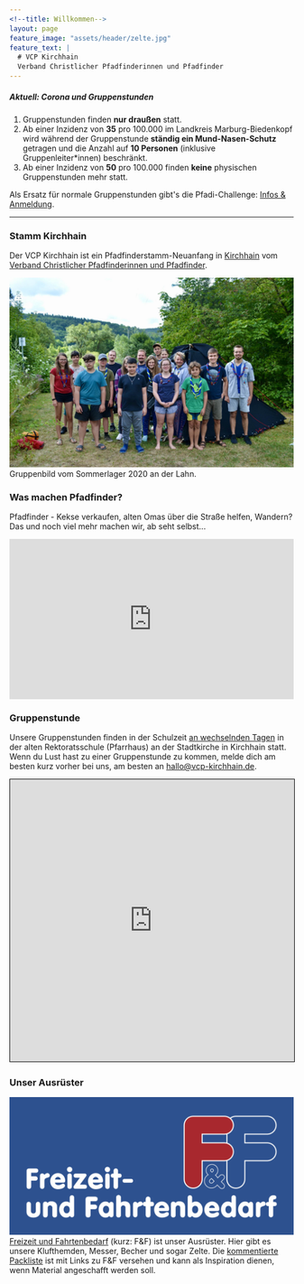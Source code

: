 ```yaml
---
<!--title: Willkommen-->
layout: page
feature_image: "assets/header/zelte.jpg"
feature_text: |
  # VCP Kirchhain
  Verband Christlicher Pfadfinderinnen und Pfadfinder
---
```


<!-- > **Aktuell:** Am 10. September 2020 ist hessischer Tag der Nachhaltigkeit - Und wir machen mit!
> Unsere Aktion findet unter dem Titel "KochBar: Nachhaltiges Kochen - Regional, Saisonal und vor allem Lecker!" statt. [Jetzt Infos durchlesen](https://www.hessen-nachhaltig.de/de/veranstaltungsdetails.html?show=785) und [per Mail anmelden.](mailto:hallo@vcp-kirchhain.de?subject=Hessischer%20Tag%20der%20Nachhaltigkeit&body=Hallo%20liebes%20Pfads-Team%2C%0D%0A%0D%0Aich%20m%C3%B6chte%20meinen%20Sohn%20%2F%20meine%20Tochter%20zum%20hessischen%20Tag%20der%20Nachhaltigkeit%20am%2010.%20September%202020%20anmelden.%20%0D%0AName%3A%20%0D%0ATelefon%20(erreichbar%20w%C3%A4hrend%20der%20Veranstaltung)%3A%20%0D%0A%0D%0ALiebe%20Gr%C3%BC%C3%9Fe%2C%0D%0A) -->

##### **Aktuell:** Corona und Gruppenstunden
1. Gruppenstunden finden **nur draußen** statt.
2. Ab einer Inzidenz von **35** pro 100.000 im Landkreis Marburg-Biedenkopf wird während der Gruppenstunde **ständig ein Mund-Nasen-Schutz** getragen und die Anzahl auf **10 Personen** (inklusive Gruppenleiter*innen) beschränkt.
3. Ab einer Inzidenz von **50** pro 100.000 finden **keine** physischen Gruppenstunden mehr statt.

Als Ersatz für normale Gruppenstunden gibt's die Pfadi-Challenge: [Infos & Anmeldung](https://vcp-kurhessen.info/pfadi-challenge-2020-anmeldung/).

---

### Stamm Kirchhain

Der VCP Kirchhain ist ein Pfadfinderstamm-Neuanfang in [Kirchhain](https://www.kirchhain.de) vom [Verband Christlicher Pfadfinderinnen und Pfadfinder](https://www.vcp.de). 

<!--![Gruppenbild von unserer ersten gemeinsamen Übernachtung](assets/2019-03-30-uebernachtung.jpg)
Gruppenbild von unserer ersten gemeinsamen Übernachtung im März 2019.-->

<!--![Gruppenbild aus einer gemeinsamen Gruppenstunde vor den Herbstferien 2019.](assets/2019-09-26-gemeinsame-sippenstunde.jpg)
Gruppenbild aus einer gemeinsamen Gruppenstunde vor den Herbstferien 2019.-->

<!--![Gruppenbild von der Fahrt zum Friedenslichtgottesdienst in Fulda 2019.](assets/2019-12-15-frili/gruppenfoto.jpg)
Gruppenbild von der Fahrt zum Friedenslichtgottesdienst in Fulda 2019.-->

![Gruppenbild vom Sommerlager 2020 an der Lahn.](/assets/2020-07-sommerlager/sola20-72.jpg)
Gruppenbild vom Sommerlager 2020 an der Lahn.

### Was machen Pfadfinder?

Pfadfinder - Kekse verkaufen, alten Omas über die Straße helfen, Wandern? 
Das und noch viel mehr machen wir, ab seht selbst...


<style>
    .embed-container { 
        position: relative; 
        padding-bottom: 56.25%; 
        height: 0; 
        overflow: hidden; 
        max-width: 100%; 
    } 
    .embed-container iframe, .embed-container object, .embed-container embed { 
        position: absolute; 
        top: 0; 
        left: 0; 
        width: 100%; 
        height: 100%; 
    }
</style>
    
<div class='embed-container'>
    <iframe src='https://www.youtube.com/embed/n3-xTtaAODo' frameborder='0' allowfullscreen></iframe>
</div>


### Gruppenstunde

Unsere Gruppenstunden finden in der Schulzeit [an wechselnden Tagen](/gruppen/) in der alten Rektoratsschule (Pfarrhaus) an der Stadtkirche in Kirchhain statt. Wenn du Lust hast zu einer Gruppenstunde zu kommen, melde dich am besten kurz vorher bei uns, am besten an [hallo@vcp-kirchhain.de](mailto:hallo@vcp-kirchhain.de).

<iframe width="100%" height="500px" scrolling="no" marginheight="0" marginwidth="0" src="https://www.openstreetmap.org/export/embed.html?bbox=8.918100893497469%2C50.81960305817571%2C8.920651674270632%2C50.821392440642036&amp;layer=&amp;marker=50.82049775798012%2C8.919376283884048" style="border: 1px solid black"></iframe>

### Unser Ausrüster

[![Logo Freizeit und Fahrtenbedarf](assets/freizeit-und-fahrtenbedarf.png#onethird#right)](https://www.fahrtenbedarf.de)[Freizeit und Fahrtenbedarf](https://www.fahrtenbedarf.de) (kurz: F&F) ist unser Ausrüster. Hier gibt es unsere Klufthemden, Messer, Becher und sogar Zelte. Die [kommentierte Packliste](/packliste/) ist mit Links zu F&F versehen und kann als Inspiration dienen, wenn Material angeschafft werden soll.
